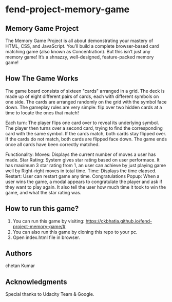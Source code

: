 # fend-project-memory-game

## Memory Game Project
The Memory Game Project is all about demonstrating your mastery of HTML, CSS, and JavaScript.
You’ll build a complete browser-based card matching game (also known as Concentration).
But this isn’t just any memory game! It’s a shnazzy, well-designed, feature-packed memory game!

## How The Game Works
The game board consists of sixteen "cards" arranged in a grid.
The deck is made up of eight different pairs of cards, each with different symbols on one side.
The cards are arranged randomly on the grid with the symbol face down.
The gameplay rules are very simple: flip over two hidden cards at a time to locate the ones that match!

Each turn:
The player flips one card over to reveal its underlying symbol.
The player then turns over a second card, trying to find the corresponding card with the same symbol.
If the cards match, both cards stay flipped over.
If the cards do not match, both cards are flipped face down.
The game ends once all cards have been correctly matched.

Functionality:
Moves: Displays the current number of moves a user has made.
Star Rating: System gives star rating based on user performace. It has maximum 3 star rating from 1, an user can achieve by just playing game well by Right-right moves in total time.
Time: Displays the time elapsed.
Restart: User can restart game any time.
Congratulations Popup: When a user wins the game, a modal appears to congratulate the player and ask if they want to play again. It also tell the user how much time it took to win the game, and what the star rating was.

## How to run this game?
1. You can run this game by visiting: https://ckbhatia.github.io/fend-project-memory-game/#
2. You can also run this game by cloning this repo to your pc.
3. Open index.html file in browser.

## Authors
chetan Kumar

## Acknowledgments
Special thanks to Udacity Team & Google.
